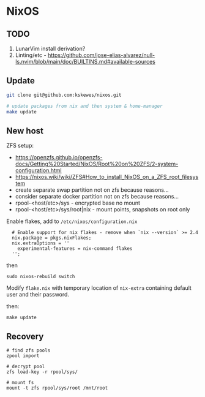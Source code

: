 # NixOS

## TODO

1. LunarVim install derivation?
1. Linting/etc - https://github.com/jose-elias-alvarez/null-ls.nvim/blob/main/doc/BUILTINS.md#available-sources

## Update

```sh
git clone git@github.com:kskewes/nixos.git

# update packages from nix and then system & home-manager
make update
```

## New host

ZFS setup:

- https://openzfs.github.io/openzfs-docs/Getting%20Started/NixOS/Root%20on%20ZFS/2-system-configuration.html
- https://nixos.wiki/wiki/ZFS#How_to_install_NixOS_on_a_ZFS_root_filesystem
- create separate swap partition not on zfs because reasons...
- consider separate docker partition not on zfs because reasons...
- rpool-<host/etc>/sys - encrypted base no mount
- rpool-<host/etc>/sys/root|nix - mount points, snapshots on root only

Enable flakes, add to `/etc/nixos/configuration.nix`

```
  # Enable support for nix flakes - remove when `nix --version` >= 2.4
  nix.package = pkgs.nixFlakes;
  nix.extraOptions = ''
    experimental-features = nix-command flakes
  '';
```

then

```
sudo nixos-rebuild switch
```

Modify `flake.nix` with temporary location of `nix-extra` containing default
user and their password.

then:

```
make update
```

## Recovery

```
# find zfs pools
zpool import

# decrypt pool
zfs load-key -r rpool/sys/

# mount fs
mount -t zfs rpool/sys/root /mnt/root
```
